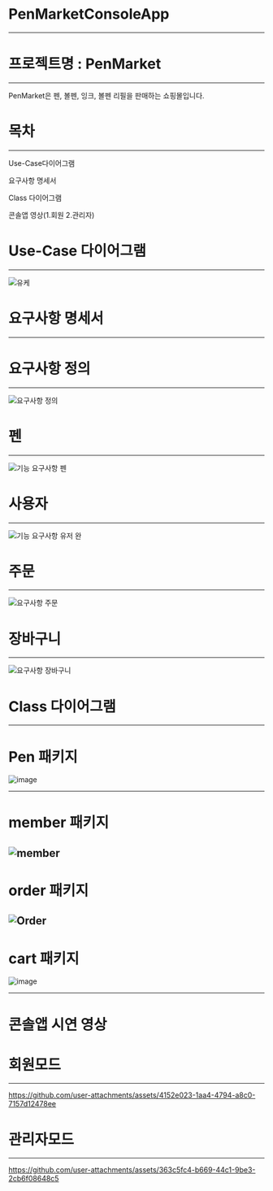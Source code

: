 # PenMarketConsoleApp
---
# 프로젝트명 : PenMarket
---
PenMarket은 펜, 볼펜, 잉크, 볼펜 리필을 판매하는 쇼핑몰입니다.

# 목차
---
Use-Case다이어그램

요구사항 명세서

Class 다이어그램

콘솔앱 영상(1.회원 2.관리자)

# Use-Case 다이어그램
---
![유케](https://github.com/user-attachments/assets/afa8505a-d2d3-411b-b524-181d53047848)


# 요구사항 명세서
---
# 요구사항 정의 
---
![요구사항 정의](https://github.com/user-attachments/assets/3f20322e-1b0c-49fe-b0a5-5411607723e0)

# 펜
---
![기능 요구사항 펜](https://github.com/user-attachments/assets/a78c46fc-f61a-4dfd-923d-1c05f357c2fc)

# 사용자
---
![기능 요구사항 유저 완](https://github.com/user-attachments/assets/97af3fc3-f90c-4ebe-85a2-e5f672ec7304)

# 주문
---
![요구사항 주문](https://github.com/user-attachments/assets/6fca19bc-11a7-4977-9b28-55fdfe09c83c)

# 장바구니
---
![요구사항 장바구니](https://github.com/user-attachments/assets/8adca594-3bb3-49f5-9410-8e8699fdd366)


# Class 다이어그램
---
# Pen 패키지 
![image](https://github.com/user-attachments/assets/27a38021-de93-4887-b73d-68f3ae88446f)

---
# member 패키지
![member](https://github.com/user-attachments/assets/c2780b7b-5406-43f1-92d6-160f78e27038)
---
# order 패키지
![Order](https://github.com/user-attachments/assets/36177dc6-e63f-4b8b-b56e-6fd915493294)
---
# cart 패키지
![image](https://github.com/user-attachments/assets/d97676de-a8c5-4839-b85d-21dbf659715a)

---
# 콘솔앱 시연 영상

# 회원모드
---
https://github.com/user-attachments/assets/4152e023-1aa4-4794-a8c0-7157d12478ee

# 관리자모드
---
https://github.com/user-attachments/assets/363c5fc4-b669-44c1-9be3-2cb6f08648c5


